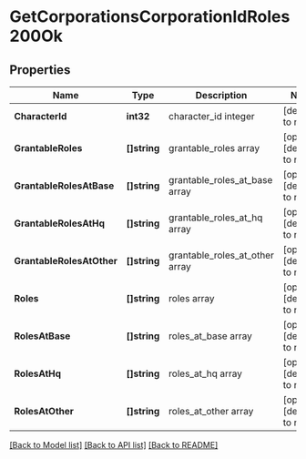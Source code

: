 # GetCorporationsCorporationIdRoles200Ok

## Properties
Name | Type | Description | Notes
------------ | ------------- | ------------- | -------------
**CharacterId** | **int32** | character_id integer | [default to null]
**GrantableRoles** | **[]string** | grantable_roles array | [optional] [default to null]
**GrantableRolesAtBase** | **[]string** | grantable_roles_at_base array | [optional] [default to null]
**GrantableRolesAtHq** | **[]string** | grantable_roles_at_hq array | [optional] [default to null]
**GrantableRolesAtOther** | **[]string** | grantable_roles_at_other array | [optional] [default to null]
**Roles** | **[]string** | roles array | [optional] [default to null]
**RolesAtBase** | **[]string** | roles_at_base array | [optional] [default to null]
**RolesAtHq** | **[]string** | roles_at_hq array | [optional] [default to null]
**RolesAtOther** | **[]string** | roles_at_other array | [optional] [default to null]

[[Back to Model list]](../README.md#documentation-for-models) [[Back to API list]](../README.md#documentation-for-api-endpoints) [[Back to README]](../README.md)


